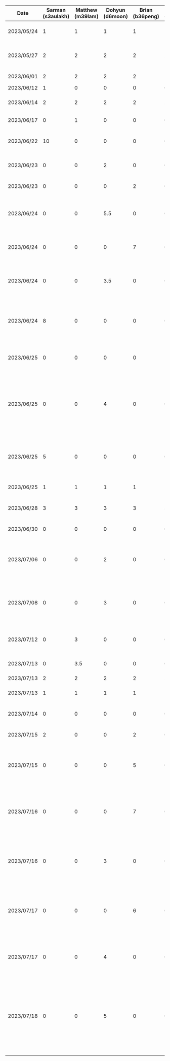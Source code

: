 | Date       | Sarman (s3aulakh) | Matthew (m39lam) | Dohyun (d6moon) | Brian (b36peng) | William (w29tam) | Daniel (dzotkin) | Task                                                                                    |
|------------|-------------------|------------------|-----------------|-----------------|------------------|------------------|-----------------------------------------------------------------------------------------|
| 2023/05/24 | 1                 | 1                | 1               | 1               | 1                | 1                | Brainstorming meeting to decide project
| 2023/05/27 | 2                 | 2                | 2               | 2               | 2                | 2                | Created presentation for initial proposal
| 2023/06/01 | 2                 | 2                | 2               | 2               | 2               | 2                | Created proposal doc       
| 2023/06/12 | 1                 | 0                | 0               | 0               | 0                | 0                | Setup Repo
| 2023/06/14 | 2                 | 2                | 2               | 2               | 2                | 2                | Did buddy team's evaluation                                                                                |
| 2023/06/17 | 0                 | 1                | 0               | 0               | 0                | 0                | Setup Android App                                                                       |
| 2023/06/22 | 10                | 0                | 0               | 0               | 0                | 0                | Setup navbar and basic screens for navigation                                           |
| 2023/06/23 | 0                 | 0                | 2               | 0               | 0                | 0                | Setup initial feedback Page for the app                                                 |
| 2023/06/23 | 0                 | 0                | 0               | 2               | 0                | 0                | Initial setup for rate your day page                                                    |
| 2023/06/24 | 0                 | 0                | 5.5             | 0               | 0                | 0                | Add bars and metrics examples in the feedback page                                      |
| 2023/06/24 | 0                 | 0                | 0               | 7               | 0                | 0                | Preparing Rate Your Day page for initial demo and adding it to the navbar               |
| 2023/06/24 | 0                 | 0                | 3.5             | 0               | 0                | 0                | Add bars and metrics examples in the feedback page                                      |
| 2023/06/24 | 8                 | 0                | 0               | 0               | 0                | 0                | Firebase setup, Firebase Auth, Login Page, Sign in Page, User State, general rebase of project |
| 2023/06/25 | 0                 | 0                | 0               | 0               | 11               | 0                | Created the initial design for the profile page                                         |
| 2023/06/25 | 0                 | 0                | 4               | 0               | 0                | 0                | Merge Feedback page with homescreen with homescreen message displayed on top of the feedback bars |
| 2023/06/25 | 5                 | 0                | 0               | 0               | 0                | 0                | Firebase signout configuration and UI, fixed user creation bugs                         |
| 2023/06/25 | 1                 | 1                | 1               | 1               | 1                | 1                | Practice for demo presentation
| 2023/06/28 | 3                 | 3                | 3               | 3               | 3                | 3                | Worked on prototype document    
| 2023/06/30 | 0                 | 0                | 0               | 0               | 0                | 2                | Started sample db for users using FireStore                                             |
| 2023/07/06 | 0                 | 0                | 2               | 0               | 0                | 0                | Began formatting homescreen with more soothing colors and layout                        |
| 2023/07/08 | 0                 | 0                | 3               | 0               | 0                | 0                | Implementing different format to show popular metrics and helpful links (dropdown)      |
| 2023/07/12 | 0		 | 3                | 0               | 0               | 0                | 0                | Created UI for the metric privacy settings
| 2023/07/13 | 0                 | 3.5                | 0               | 0               | 0                | 0                | Implement dark mode functionality
| 2023/07/13 | 2                 | 2                | 2               | 2               | 2                | 2                | Worked on D4  
| 2023/07/13 | 1                 | 1                | 1               | 1               | 1                | 1                | Progress Meeting and work updates  
| 2023/07/14 | 0                 | 0                | 0               | 0               | 0                | 7                | Add firestore functions and pubsub
| 2023/07/15 | 2                 | 0                | 0               | 2               | 0                | 1                | Meeting regarding pubsub
| 2023/07/15 | 0                 | 0                | 0               | 5               | 0                | 0                | Relocated and modified RateYourDay page with navigation to popup pages
| 2023/07/16 | 0                 | 0                | 0               | 7               | 0                | 0                | Added AddMetrics and EditMetrics page to facilitate user manipulation of active metrics
| 2023/07/16 | 0                 | 0                | 3               | 0               | 0                | 0                | Research Graph ideas and capabilities of Android Studio to implement graphs             |
| 2023/07/17 | 0                 | 0                | 0               | 6               | 0                | 0                | Reorganized page layout and interaction between pages, repurposed EditMetrics to RemoveMetrics
| 2023/07/17 | 0                 | 0                | 4               | 0               | 0                | 0                | Implemented PieChart with specific formatting and location within the home page         |
| 2023/07/18 | 0                 | 0                | 5               | 0               | 0                | 0                | Implemented BarGraph with graph toggle switch to toggle between two types of the graph, refomatted the home page with metric values ranging from 0 to 10 |
